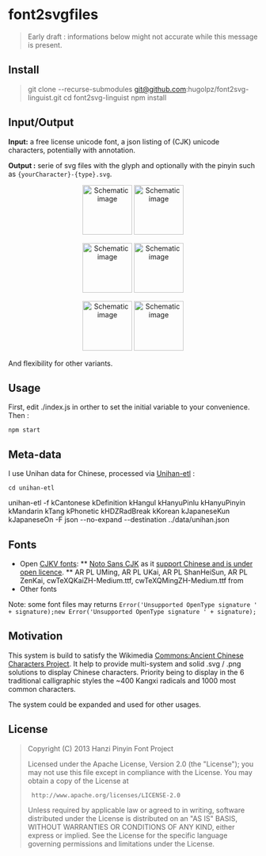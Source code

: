 # font2svgfiles

> Early draft : informations below might not accurate while this message is present.

## Install

> git clone --recurse-submodules git@github.com:hugolpz/font2svg-linguist.git
> cd font2svg-linguist
> npm install

## Input/Output
**Input:** a free license unicode font, a json listing of (CJK) unicode characters, potentially with annotation.

**Output :** serie of svg files with the glyph and optionally with the pinyin such as `{yourCharacter}-{type}.svg`.

<p align="center">
  <img width="100px" src="https://github.com/hugolpz/font2svg-linguist/blob/master//doc/tpl/annotation-top.png?raw=true" alt="Schematic image"/>
  <img width="100px" src="https://github.com/hugolpz/font2svg-linguist/blob/master//doc/tpl/annotation-bottom.png?raw=true" alt="Schematic image"/>
  </p>
  <p align="center">
  <img width="100px" src="https://github.com/hugolpz/font2svg-linguist/blob/master//doc/tpl/annotation-left-downward.png?raw=true" alt="Schematic image"/>
  <img width="100px" src="https://github.com/hugolpz/font2svg-linguist/blob/master//doc/tpl/annotation-left-upward.png?raw=true" alt="Schematic image"/>
  </p>
  <p align="center">
  <img width="100px" src="https://github.com/hugolpz/font2svg-linguist/blob/master//doc/tpl/annotation-right-downward.png?raw=true" alt="Schematic image"/>
  <img width="100px" src="https://github.com/hugolpz/font2svg-linguist/blob/master//doc/tpl/annotation-right-upward.png?raw=true" alt="Schematic image"/>
</p>

And flexibility for other variants.

## Usage
First, edit ./index.js in orther to set the initial variable to your convenience. Then :

	npm start

## Meta-data
I use Unihan data for Chinese, processed via [Unihan-etl](https://github.com/cihai/unihan-etl) :

	cd unihan-etl
  unihan-etl -f kCantonese kDefinition kHangul kHanyuPinlu kHanyuPinyin kMandarin kTang kPhonetic kHDZRadBreak kKorean kJapaneseKun kJapaneseOn -F json --no-expand --destination ../data/unihan.json

## Fonts

* Open [CJKV fonts](https://en.wikipedia.org/wiki/List_of_CJK_fonts):
** [Noto Sans CJK](https://github.com/googlei18n/noto-cjk) as it [support Chinese and is under open licence](https://www.wikiwand.com/en/Noto_fonts).
** AR PL UMing,	AR PL UKai, AR PL ShanHeiSun,	AR PL ZenKai, cwTeXQKaiZH-Medium.ttf, cwTeXQMingZH-Medium.ttf from [](http://zenozeng.github.io/Free-Chinese-Fonts/)
* Other fonts

Note: some font files may returns `Error('Unsupported OpenType signature ' + signature);new Error('Unsupported OpenType signature ' + signature);`

## Motivation

This system is build to satisfy the Wikimedia [Commons:Ancient Chinese Characters Project](https://commons.wikimedia.org/wiki/Commons:Ancient_Chinese_characters_project). It help to provide multi-system and solid .svg / .png solutions to display Chinese characters. Priority being to display in the 6 traditional calligraphic styles the ~400 Kangxi radicals and 1000 most common characters.

The system could be expanded and used for other usages.

## License

> Copyright (C) 2013 Hanzi Pinyin Font Project
>
> Licensed under the Apache License, Version 2.0 (the "License");
> you may not use this file except in compliance with the License.
> You may obtain a copy of the License at
>
>      http://www.apache.org/licenses/LICENSE-2.0
>
> Unless required by applicable law or agreed to in writing, software
> distributed under the License is distributed on an "AS IS" BASIS,
> WITHOUT WARRANTIES OR CONDITIONS OF ANY KIND, either express or implied.
> See the License for the specific language governing permissions and
> limitations under the License.
